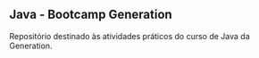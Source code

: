## Java - Bootcamp Generation

Repositório destinado às atividades práticos do curso de Java da Generation.
